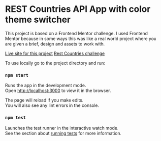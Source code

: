 
<h1>REST Countries API App with color theme switcher</h1>

This project is based on a Frontend Mentor challenge.
I used Frontend Mentor because in some ways this was like a real world project where you are given a brief, design and assets to work with.

<a href="https://rest-countries-cd0d3.web.app/" target="_blank">Live site for this project</a>
<a href="https://www.frontendmentor.io/challenges/rest-countries-api-with-color-theme-switcher-5cacc469fec04111f7b848ca" target="_blank">Rest Countries challenge</a> <br/>



To use locally go to the project directory and run:

### `npm start`

Runs the app in the development mode.\
Open [http://localhost:3000](http://localhost:3000) to view it in the browser.

The page will reload if you make edits.\
You will also see any lint errors in the console.

### `npm test`

Launches the test runner in the interactive watch mode.\
See the section about [running tests](https://facebook.github.io/create-react-app/docs/running-tests) for more information.

